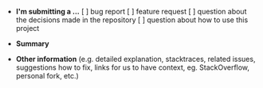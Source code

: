 -  **I'm submitting a ...**
[ ] bug report
[ ] feature request
[ ] question about the decisions made in the repository
[ ] question about how to use this project

-  **Summary**

*  **Other information** (e.g. detailed explanation, stacktraces, related issues, suggestions how to fix, links for us to have context, eg. StackOverflow, personal fork, etc.)
